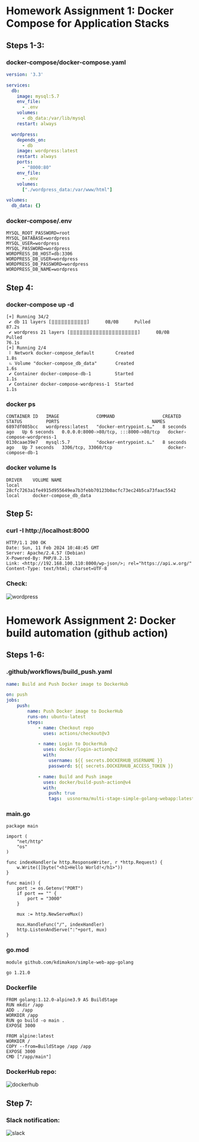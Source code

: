 # Homework Assignment 1: Docker Compose for Application Stacks
## Steps 1-3:
### docker-compose/docker-compose.yaml
```yaml
version: '3.3'

services:
  db:
    image: mysql:5.7
    env_file:
      - .env
    volumes:
      - db_data:/var/lib/mysql
    restart: always

  wordpress:
    depends_on:
      - db
    image: wordpress:latest
    restart: always
    ports:
      - "8000:80"
    env_file:
      - .env
    volumes:
      ["./wordpress_data:/var/www/html"]

volumes:
  db_data: {}
```
### docker-compose/.env
```
MYSQL_ROOT_PASSWORD=root
MYSQL_DATABASE=wordpress
MYSQL_USER=wordpress
MYSQL_PASSWORD=wordpress
WORDPRESS_DB_HOST=db:3306
WORDPRESS_DB_USER=wordpress
WORDPRESS_DB_PASSWORD=wordpress
WORDPRESS_DB_NAME=wordpress
```
## Step 4:
### docker-compose up -d
```
[+] Running 34/2
 ✔ db 11 layers [⣿⣿⣿⣿⣿⣿⣿⣿⣿⣿⣿]      0B/0B      Pulled                                                                                                       87.2s 
 ✔ wordpress 21 layers [⣿⣿⣿⣿⣿⣿⣿⣿⣿⣿⣿⣿⣿⣿⣿⣿⣿⣿⣿⣿⣿]      0B/0B      Pulled                                                                                      76.1s 
[+] Running 2/4
 ⠇ Network docker-compose_default        Created                                                                                                            1.8s 
 ⠦ Volume "docker-compose_db_data"       Created                                                                                                            1.6s 
 ✔ Container docker-compose-db-1         Started                                                                                                            1.1s 
 ✔ Container docker-compose-wordpress-1  Started                                                                                                            1.1s 
```
### docker ps
```
CONTAINER ID   IMAGE              COMMAND                  CREATED         STATUS         PORTS                                   NAMES
6897df085bcc   wordpress:latest   "docker-entrypoint.s…"   8 seconds ago   Up 6 seconds   0.0.0.0:8000->80/tcp, :::8000->80/tcp   docker-compose-wordpress-1
0130caae39e7   mysql:5.7          "docker-entrypoint.s…"   8 seconds ago   Up 7 seconds   3306/tcp, 33060/tcp                     docker-compose-db-1
```
### docker volume ls
```
DRIVER    VOLUME NAME
local     28cfc7263a1fe4915d955649ea7b3febb70123b0acfc73ec24b5ca73faac5542
local     docker-compose_db_data
```
## Step 5:
### curl -I http://localhost:8000
```
HTTP/1.1 200 OK
Date: Sun, 11 Feb 2024 10:48:45 GMT
Server: Apache/2.4.57 (Debian)
X-Powered-By: PHP/8.2.15
Link: <http://192.168.100.110:8000/wp-json/>; rel="https://api.w.org/"
Content-Type: text/html; charset=UTF-8
```
### Check:
![wordpress](https://raw.githubusercontent.com/ussnorma/Git.Hosting.03/main/screnshots/%D0%A1%D0%BD%D0%B8%D0%BC%D0%BE%D0%BA%20%D1%8D%D0%BA%D1%80%D0%B0%D0%BD%D0%B0%202024-02-11%20%D0%B2%2012.37.14.png)

# Homework Assignment 2: Docker build automation (github action)
## Steps 1-6:
### .github/workflows/build_push.yaml
```yaml
name: Build and Push Docker image to DockerHub

on: push
jobs:
    push:
        name: Push Docker image to DockerHub
        runs-on: ubuntu-latest
        steps:
            - name: Checkout repo
              uses: actions/checkout@v3

            - name: Login to DockerHub
              uses: docker/login-action@v2
              with:
                username: ${{ secrets.DOCKERHUB_USERNAME }}
                password: ${{ secrets.DOCKERHUB_ACCESS_TOKEN }}

            - name: Build and Push image
              uses: docker/build-push-action@v4
              with: 
                push: true
                tags:  ussnorma/multi-stage-simple-golang-webapp:latest
```
### main.go
```
package main

import (
	"net/http"
	"os"
)

func indexHandler(w http.ResponseWriter, r *http.Request) {
	w.Write([]byte("<h1>Hello World!</h1>"))
}

func main() {
	port := os.Getenv("PORT")
	if port == "" {
		port = "3000"
	}

	mux := http.NewServeMux()

	mux.HandleFunc("/", indexHandler)
	http.ListenAndServe(":"+port, mux)
}

```
### go.mod
```
module github.com/kdimakon/simple-web-app-golang

go 1.21.0
```
### Dockerfile
```
FROM golang:1.12.0-alpine3.9 AS BuildStage
RUN mkdir /app
ADD . /app
WORKDIR /app
RUN go build -o main .
EXPOSE 3000

FROM alpine:latest
WORKDIR /
COPY --from=BuildStage /app /app
EXPOSE 3000
CMD ["/app/main"]
```
### DockerHub repo:
![dockerhub](https://raw.githubusercontent.com/ussnorma/Git.Hosting.03/main/screnshots/%D0%A1%D0%BD%D0%B8%D0%BC%D0%BE%D0%BA%20%D1%8D%D0%BA%D1%80%D0%B0%D0%BD%D0%B0%202024-02-11%20%D0%B2%2014.04.48.png)
## Step 7:
### Slack notification:
![slack](https://raw.githubusercontent.com/ussnorma/Git.Hosting.03/main/screnshots/%D0%A1%D0%BD%D0%B8%D0%BC%D0%BE%D0%BA%20%D1%8D%D0%BA%D1%80%D0%B0%D0%BD%D0%B0%202024-02-11%20%D0%B2%2014.10.45.png)